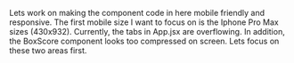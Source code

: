 Lets work on making the component code in here mobile friendly and responsive. The first mobile size I want to focus on is the Iphone Pro Max sizes (430x932). Currently, the tabs in App.jsx are overflowing. In addition, the BoxScore component looks too compressed on screen. Lets focus on these two areas first.